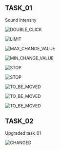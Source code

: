 ## TASK_01
Sound intensity


![DOUBLE_CLICK](https://github.com/lullusiek/PGJP_Labview/blob/master/LAB_09/IMAGES/Zad_01_DoubleClick.png)

![LIMIT](https://github.com/lullusiek/PGJP_Labview/blob/master/LAB_09/IMAGES/Zad_01_LIMIT.png)

![MAX_CHANGE_VALUE](https://github.com/lullusiek/PGJP_Labview/blob/master/LAB_09/IMAGES/Zad_01_MAX_ChangeValue.png)

![MIN_CHANGE_VALUE](https://github.com/lullusiek/PGJP_Labview/blob/master/LAB_09/IMAGES/Zad_01_MIN_ChangeValue.png)

![STOP](https://github.com/lullusiek/PGJP_Labview/blob/master/LAB_09/IMAGES/Zad_01_STOP_WriteAsKey.png)

![STOP](https://github.com/lullusiek/PGJP_Labview/blob/master/LAB_09/IMAGES/Zad_01_STOP_ValueChange.png)

![TO_BE_MOVED](https://github.com/lullusiek/PGJP_Labview/blob/master/LAB_09/IMAGES/Zad_01_TOBEMOVED_MouseDown.png)

![TO_BE_MOVED](https://github.com/lullusiek/PGJP_Labview/blob/master/LAB_09/IMAGES/Zad_01_TOBEMOVED_MouseMove.png)

![TO_BE_MOVED](https://github.com/lullusiek/PGJP_Labview/blob/master/LAB_09/IMAGES/Zad_01_TOBEMOVED_MouseUp.png)


## TASK_02
Upgraded task_01

![CHANGED](https://github.com/lullusiek/PGJP_Labview/blob/master/LAB_09/IMAGES/Zad_02.png)

